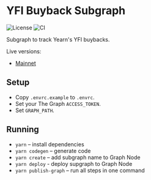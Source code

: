 # YFI Buyback Subgraph

![License](https://img.shields.io/badge/license-MIT-green)
![CI](https://github.com/yearn/thegraph-yfi-buyback/workflows/CI/badge.svg)

Subgraph to track Yearn's YFI buybacks.

Live versions:

- [Mainnet](https://thegraph.com/hosted-service/subgraph/yearn/yfi-buyback)

## Setup

- Copy `.envrc.example` to `.envrc`.
- Set your The Graph `ACCESS_TOKEN`.
- Set `GRAPH_PATH`.

## Running

- `yarn` – install dependencies
- `yarn codegen` – generate code
- `yarn create` – add subgraph name to Graph Node
- `yarn deploy` - deploy supgraph to Graph Node
- `yarn publish-graph` – run all steps in one command
